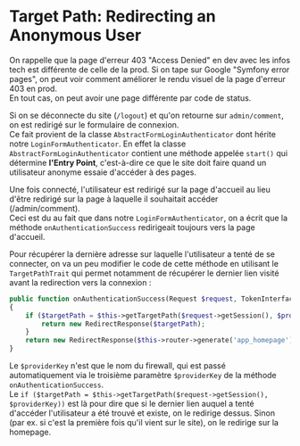 # Target Path: Redirecting an Anonymous User

On rappelle que la page d'erreur 403 "Access Denied" en dev avec les infos tech
est différente de celle de la prod. Si on tape sur Google "Symfony error pages",
on peut voir comment améliorer le rendu visuel de la page d'erreur 403 en prod.  
En tout cas, on peut avoir une page différente par code de status.  

Si on se déconnecte du site (`/logout`) et qu'on retourne sur `admin/comment`,
on est redirigé sur le formulaire de connexion.  
Ce fait provient de la classe `AbstractFormLoginAuthenticator` dont hérite
notre `LoginFormAuthenticator`. En effet la classe `AbstractFormLoginAuthenticator`
contient une méthode appelée `start()` qui détermine **l'Entry Point**, c'est-à-dire
ce que le site doit faire quand un utilisateur anonyme essaie d'accéder à des pages.  

Une fois connecté, l'utilisateur est redirigé sur la page d'accueil au lieu 
d'être redirigé sur la page à laquelle il souhaitait accéder (/admin/comment).  
Ceci est du au fait que dans notre `LoginFormAuthenticator`, on a écrit que 
la méthode `onAuthenticationSuccess` redirigeait toujours vers la page d'accueil.  

Pour récupérer la dernière adresse sur laquelle l'utilisateur a tenté de se connecter,
on va un peu modifier le code de cette méthode en utilisant le `TargetPathTrait` qui 
permet notamment de récupérer le dernier lien visité avant la redirection vers la connexion :
```PHP
public function onAuthenticationSuccess(Request $request, TokenInterface $token, $providerKey)
{
    if ($targetPath = $this->getTargetPath($request->getSession(), $providerKey)) {
        return new RedirectResponse($targetPath);
    }
    return new RedirectResponse($this->router->generate('app_homepage'));
}
```

Le `$providerKey` n'est que le nom du firewall, qui est passé automatiquement via le troisième
paramètre `$providerKey` de la méthode `onAuthenticationSuccess`.  
Le `if ($targetPath = $this->getTargetPath($request->getSession(), $providerKey))` est là
pour dire que si le dernier lien auquel a tenté d'accéder l'utilisateur a été trouvé et existe,
on le redirige dessus. Sinon (par ex. si c'est la première fois qu'il vient sur le site), on le redirige
sur la homepage.